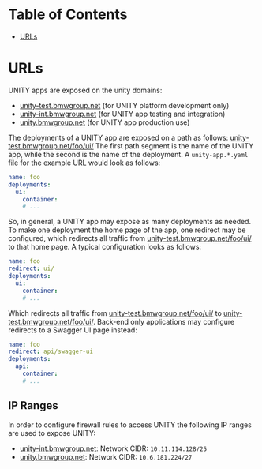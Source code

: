 # Table of Contents

<!-- START doctoc generated TOC please keep comment here to allow auto update -->
<!-- DON'T EDIT THIS SECTION, INSTEAD RE-RUN doctoc TO UPDATE -->

- [URLs](#urls)

<!-- END doctoc generated TOC please keep comment here to allow auto update -->

# URLs

UNITY apps are exposed on the unity domains:

* [unity-test.bmwgroup.net](https://unity.bmwgroup) (for UNITY platform development only)
* [unity-int.bmwgroup.net](https://unity.bmwgroup) (for UNITY app testing and integration)
* [unity.bmwgroup.net](https://unity.bmwgroup) (for UNITY app production use)

The deployments of a UNITY app are exposed on a path as follows:
[unity-test.bmwgroup.net/foo/ui/](https://unity.bmwgroup/foo/ui)
The first path segment is the name of the UNITY app, while the second is the name of the deployment.
A `unity-app.*.yaml` file for the example URL would look as follows:

```yaml
name: foo
deployments:
  ui:
    container:
    # ...
```

So, in general, a UNITY app may expose as many deployments as needed.
To make one deployment the home page of the app, one redirect may be configured, which redirects all traffic
from
[unity-test.bmwgroup.net/foo/ui/](https://unity.bmwgroup/foo/)
to that home page. A typical configuration looks as follows:

```yaml
name: foo
redirect: ui/
deployments:
  ui:
    container:
    # ...
```

Which redirects all traffic from
[unity-test.bmwgroup.net/foo/ui/](https://unity.bmwgroup/foo/)
to
[unity-test.bmwgroup.net/foo/ui/](https://unity.bmwgroup/foo/ui/).
Back-end only applications may configure redirects to a Swagger UI page instead:

```yaml
name: foo
redirect: api/swagger-ui
deployments:
  api:
    container:
    # ...
```

## IP Ranges

In order to configure firewall rules to access UNITY the following IP ranges are used to expose UNITY:

* [unity-int.bmwgroup.net](https://unity.bmwgroup): Network CIDR: `10.11.114.128/25`
* [unity.bmwgroup.net](https://unity.bmwgroup): Network CIDR: `10.6.181.224/27`

